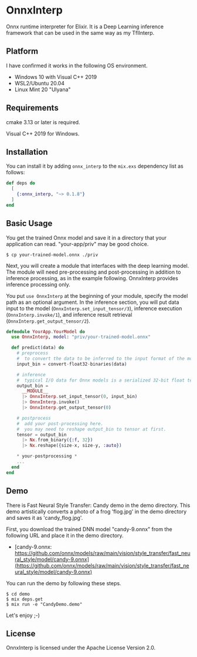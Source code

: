 # OnnxInterp
Onnx runtime interpreter for Elixir.
It is a Deep Learning inference framework that can be used in the same way as my TflInterp.

## Platform
I have confirmed it works in the following OS environment.

- Windows 10 with Visual C++ 2019
- WSL2/Ubuntu 20.04
- Linux Mint 20 "Ulyana"

## Requirements
cmake 3.13 or later is required.

Visual C++ 2019 for Windows.

## Installation
You can install it by adding `onnx_interp` to the `mix.exs` dependency list as follows:

```elixir
def deps do
  [
    {:onnx_interp, "~> 0.1.8"}
  ]
end
```

## Basic Usage
You get the trained Onnx model and save it in a directory that your application can read.
"your-app/priv" may be good choice.

```
$ cp your-trained-model.onnx ./priv
```

Next, you will create a module that interfaces with the deep learning model. The module will need pre-processing and
post-processing in addition to inference processing, as in the example following. OnnxInterp provides inference processing only.

You put `use OnnxInterp` at the beginning of your module, specify the model path as an optional argument. In the inference
section, you will put data input to the model (`OnnxInterp.set_input_tensor/3`), inference execution (`OnnxInterp.invoke/1`),
and inference result retrieval (`OnnxInterp.get_output_tensor/2`).

```elixr:your_model.ex
defmodule YourApp.YourModel do
  use OnnxInterp, model: "priv/your-trained-model.onnx"

  def predict(data) do
    # preprocess
    #  to convert the data to be inferred to the input format of the model.
    input_bin = convert-float32-binaries(data)

    # inference
    #  typical I/O data for Onnx models is a serialized 32-bit float tensor.
    output_bin =
      __MODULE__
      |> OnnxInterp.set_input_tensor(0, input_bin)
      |> OnnxInterp.invoke()
      |> OnnxInterp.get_output_tensor(0)

    # postprocess
    #  add your post-processing here.
    #  you may need to reshape output_bin to tensor at first.
    tensor = output_bin
      |> Nx.from_binary({:f, 32})
      |> Nx.reshape({size-x, size-y, :auto})

    * your-postprocessing *
    ...
  end
end
```

## Demo
There is Fast Neural Style Transfer: Candy demo in the demo directory.
This demo artistically converts a photo of a frog 'flog.jpg' in the demo directory and saves it as 'candy_flog.jpg'.

First, you download the trained DNN model "candy-9.onnx" from the following URL and place it in the demo directory.

- [candy-9.onnx: https://github.com/onnx/models/raw/main/vision/style_transfer/fast_neural_style/model/candy-9.onnx](https://github.com/onnx/models/raw/main/vision/style_transfer/fast_neural_style/model/candy-9.onnx)

You can run the demo by following these steps.

```shell
$ cd demo
$ mix deps.get
$ mix run -e "CandyDemo.demo"
```

Let's enjoy ;-)

## License
OnnxInterp is licensed under the Apache License Version 2.0.
